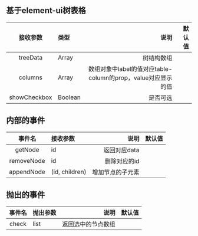 ## 基于element-ui树表格
|接收参数|类型|说明|默认值|
|:----:|:----|----:|----:|
|treeData|Array|树结构数组|
|columns|Array|数组对象中label的值对应table-column的prop，value对应显示的值|
|showCheckbox|Boolean|是否可选|

## 内部的事件
|事件名|接收参数|说明|默认值|
|:----:|:----|----:|----:|
|getNode|id|返回对应data|
|removeNode|id|删除对应的id|
|appendNode|(id, children)|增加节点的子元素


## 抛出的事件
|事件名|抛出参数|说明|默认值|
|:----:|:----|----:|----:|
|check|list|返回选中的节点数组|

